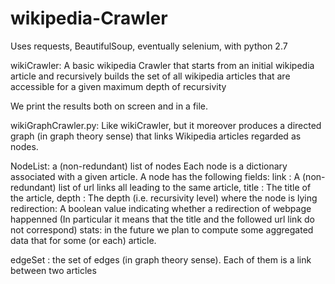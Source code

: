 # wikipedia-Crawler

Uses requests, BeautifulSoup, eventually selenium, with python 2.7

wikiCrawler: 
A basic wikipedia Crawler that starts from an initial wikipedia article and recursively builds the set of all wikipedia articles that are accessible for a given maximum depth of recursivity

We print the results both on screen and in a file. 

wikiGraphCrawler.py:
Like wikiCrawler, but it moreover produces a directed graph (in graph theory sense) that links Wikipedia articles regarded as nodes. 

NodeList:  a (non-redundant) list of nodes
Each node is a dictionary associated with a given article.  A node has the following fields: 
     link       : A (non-redundant) list of url links all leading to the same article, 
     title      : The title of the article,
     depth      : The depth (i.e. recursivity level) where the node is lying 
     redirection:  A boolean value indicating whether a redirection of webpage happenned 
                  (In particular it means that the title and the followed url link do not correspond)
     stats: in the future we plan to compute some aggregated data that for some (or each) article. 

edgeSet : the set of edges (in graph theory sense). Each of them is a link between two articles

